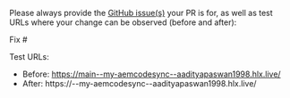 Please always provide the [GitHub issue(s)](../issues) your PR is for, as well as test URLs where your change can be observed (before and after):

Fix #<gh-issue-id>

Test URLs:
- Before: https://main--my-aemcodesync--aadityapaswan1998.hlx.live/
- After: https://<branch>--my-aemcodesync--aadityapaswan1998.hlx.live/
